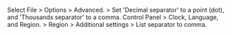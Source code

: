 Select File > Options > Advanced. > Set 'Decimal separator' to a point (dot), and 'Thousands separator' to a comma.
Control Panel > Clock, Language, and Region. > Region >  Additional settings > List separator to comma.
